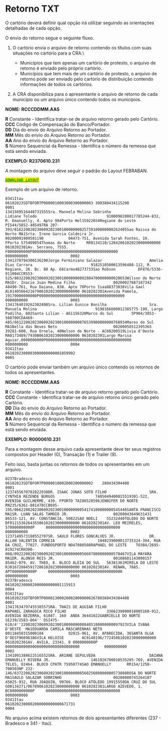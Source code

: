 # Retorno TXT

O cartório deverá definir qual opção irá utilizar seguindo as orientações detalhadas de cada opção.

O envio do retorno segue o seguinte fluxo.

1.  O cartório envia o arquivo de retorno contendo os títulos com suas situações no cartório para a CRA.\


    * &#x20;Municípios que tem apenas um cartório de protesto, o arquivo de retorno é enviado pelo próprio cartório.
    * &#x20;Municípios que tem mais de um cartório de protesto, o arquivo de retorno pode ser enviado pelo cartório de distribuição contendo informações de todos os cartórios.


2. A CRA disponibiliza para o apresentante o arquivo de retorno de cada município ou um arquivo único contendo todos os municípios.

**NOME: RCCCDDMM.AAS**&#x20;

**R**             Constante - Identifica tratar-se de arquivo retorno gerado pelo Cartório. \
**CCC**      Código de Compensação do Banco/Portador. \
**DD**           Dia do envio do Arquivo Retorno ao Portador. \
**MM**        Mês do envio do Arquivo Retorno ao Portador. \
**AA**         Ano do envio do Arquivo Retorno ao Portador. \
**S**            Número Sequencial da Remessa - Identifica o número da remessa que está sendo enviada.

**EXEMPLO: R2370610.231**



A montagem do arquivo deve seguir o padrão do Layout FEBRABAN.&#x20;

[<mark style="color:green;">**`DOWNLOAD LAYOUT`**</mark>](https://drive.google.com/file/d/1-xofUSo-UFjdB72LltWqDKEuF4x0w\_nD/view?usp=sharing)

Exemplo de um arquivo de retorno.

```
0341Itau                                    06102023SDTBFORTP0000010003000300000003 300380434115200                                                                                                                                                                                                                                                                                                                                                                                                                                                                                                                 0001
1341589516448731555Sra. Manoela Molina Sobrinho                 Lidiane Toledo                               9100098200017785244-832, R. Emanuelly, 4. Apto 984Porto Hel15922654Regiane do Leste    PI544/5852-485497RA 207-393/81622082023060920230010000000025739100000000262405Sao Raissa do Norte MA1Srta. Irene Garcia Caldeira Jr.              00200091909501190           04473-751, Avenida Sarah Fontes, 19. FPorto S75409854Thomas do Norte     RR0134110/12842061020230000000000 0610202301Av. Serrano, 7555. F0000000000P00000000000000000000000000000000000000           0000000000                   0002
1341378794300136290Jorge Ferminiano Salazar                     Amelia Dias Carrara                          9182510500013596408-112, R. Regiane, 26. Bc. 80 Ap. 66Carmo48273733Sao Robson          DF876/5336-911004CCR553-525/08322082023060920230010000000002804700000000028653Wilson do Norte     MA1Dr. Inacio Juan Medina Filho                 00200027687187342           48490-761, Rua Daiana, 838. Apto 78Porto Isaa88373036Vila Gael           AL0140566421679061020230000000000 0610202301Avenida Pamela, 19170000000000P00000000000000000000000000000000000000           0000000000                   0003
1341764019262302498Sra. Lilian Eunice Bonilha                   Sra. Manuela Molina                          9198166600012385775-199, Largo Padilha, 602Santa Lilian - A61156320Marco do Sul        SP904/3853-568700CDA469-485/66122082023060920230010000000076539900000000768934Mares do Sul        MA1Bella das Neves Neto                         00200050512395365           39281-600, Rua Ornela, 48Nelson do Norte - AC68200519Livia d'Oeste       MA0173489/7930B061020230000000000 0610202301Largo Marisa Aguiar,0000000000P00000000000000000000000000000000000000           0000000000                   0004
9341Itau                                    0610202300003000000000001059992                                                                                                                                                                                                                                                                                                                                                                                                                                                                                                                                         0005

```



O cartório pode enviar também um arquivo único contendo os retornos de todos os apresentantes.&#x20;



**NOME: RCCCDDMM.AAS**&#x20;

**R**             Constante - Identifica tratar-se de arquivo retorno gerado pelo Cartório. \
**CCC**      Constante - Identifica tratar-se de arquivo retorno único gerado pelo Cartório.\
**DD**           Dia do envio do Arquivo Retorno ao Portador. \
**MM**        Mês do envio do Arquivo Retorno ao Portador. \
**AA**         Ano do envio do Arquivo Retorno ao Portador. \
**S**            Número Sequencial da Remessa - Identifica o número da remessa que está sendo enviada.

**EXEMPLO: R0000610.231**

Para a montagem desse arquivo cada apresentante deve ter seus registros compostos por Header (0), Transação (1) e Trailer (9).&#x20;

Feito isso, basta juntas os retornos de todos os apresentantes em um arquivo.

```
0237Bradesco                                06102023SDTBFORTP0000010002000200000002    280434304408                                                                                                                                                                                                                                                                                                                                                                                                                                                                                                                 0001
1237455670782822938DR. ISAAC JONAS SOTO FILHO                   SRA. CYNTHIA REZENDE BURGOS                  7405049400015519301-522, AVENIDA GUILHERME, 439. FPORTO TAI86520596JENNIFER DO NORTE   RN235/6361-881478CCB695-195/06622082023060920230010000000054174100000000545446SANTA FRANCISCO     MA1SR. LUAN SALAS TAMOIO JR.                    00200043649631431           86533-121, AV. CONSTANCIA, 50822SAO NOELI    55232440TOLEDO DO NORTE     DF0121536264355061020230000000000 0610202301AV. LEO MEIRELES, 570000000000P     000000000000000000000000000000000           0000000000                   0002
1237149573180552707SR. SAULO FLORES GONCALVES JR.               DR. ALLAN VALENTIN CORREIA                   1048239000013735324-394, RUA DA CRUZ, 77027. FUNDOSPORTO NO47080508RAPHAEL DO LESTE    TO384/2695-019274CRH300-068/09222082023060920230010000000056607800000000570467VILA MAYARA         MA1DR. ALONSO REIS JR.                          00188681143000157           85462-079, AV. THEO, 8. BLOCO ALEIA DO SUL   56381361MIRELA DO LESTE     RJ0167208459172061020230000000000 0610202301AV. RENAN, 7685. APT0000000000P     000000000000000000000000000000000           0000000000                   0003
9237Bradesco                                0610202300002000000000001115913                                                                                                                                                                                                                                                                                                                                                                                                                                                                                                                                         0004
0341Itau                                    06102023SDTBFORTP00001300020002000000026780360434304408                                                                                                                                                                                                                                                                                                                                                                                                                                                                                                                 0001
1341763479745538557SRA. THAIS DE AGUIAR FILHO                   RAPHAEL ZARAGOCA RICO FILHO                  3366239800018005160-912, AVENIDA BEZERRA, 61087. 160  ANDA 36441022GABRIELLE DO NORTE  SE239/2583-864'' DSI475-610/4''22082023060920230010000000008405100000000097923VILA IVANA D'OESTE  MA1EDUARDA CAMILA MASCARENHAS NETO              00118450315000104           92015-961, AV. APARECIDA, 36SANTA OLGA D'OEST96696386VILA HELOISE        AC0140196/77245061020230000000000 0610202301AV. AVILA, 23341. 8 0000000000P     000000000000000000000000000000000           0000000000                   0002
1341091388622516552SRA. ARIANE SEPULVEDA                        DAIANA EMANUELLY RIVERA JR.                  1461026700010535205-769, AVENIDA TELES, 82464. BLOCO CPATR 75950774SAO EMANUELLY       RR154/1250-700503NP 232-146/63722082023060920230010000000056025600000000573808ROSA DO NORTE       MA1SAULO SALAZAR SOBRINHO                       00200080745264107           45025-932, RUA JOAQUIN, 99766. BLOCO ATOLEDO 19915550DA CRUZ DO SUL      GO0134271/06789061020230000000000 0610202301LARGO AZEVEDO, 1. BC0000000000P     000000000000000000000000000000000           0000000000                   0003
9341Itau                                    0610202300002000000000000671731                                                                                                                                                                                                                                                                                                                                                                                                                                                                                                                                         0004
```



No arquivo acima existem retornos de dois apresentantes diferentes (237 - Bradesco e 341 - Itaú).&#x20;



